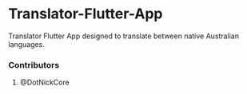# Translator-Flutter-App
Translator Flutter App designed to translate between native Australian languages. 

### Contributors
1. @DotNickCore
